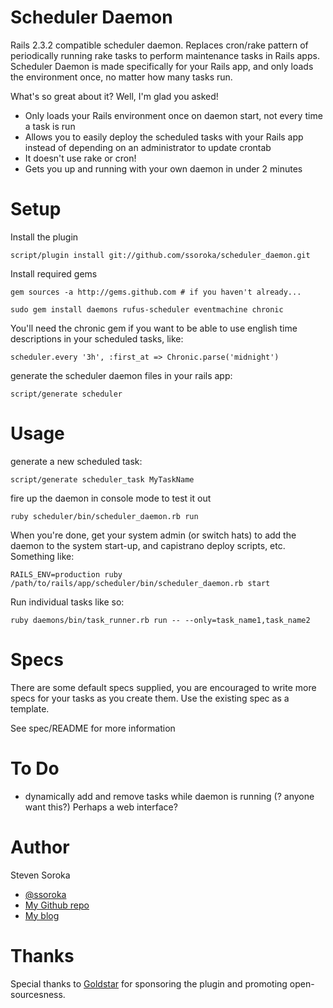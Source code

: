 Scheduler Daemon
================

Rails 2.3.2 compatible scheduler daemon.  Replaces cron/rake pattern of periodically running rake tasks 
to perform maintenance tasks in Rails apps. Scheduler Daemon is made specifically for your Rails app, 
and only loads the environment once, no matter how many tasks run.

What's so great about it?  Well, I'm glad you asked!

- Only loads your Rails environment once on daemon start, not every time a task is run
- Allows you to easily deploy the scheduled tasks with your Rails app instead of depending on an
  administrator to update crontab
- It doesn't use rake or cron!
- Gets you up and running with your own daemon in under 2 minutes

Setup
=====

Install the plugin

    script/plugin install git://github.com/ssoroka/scheduler_daemon.git

Install required gems

    gem sources -a http://gems.github.com # if you haven't already...

    sudo gem install daemons rufus-scheduler eventmachine chronic

You'll need the chronic gem if you want to be able to use english time descriptions in your scheduled tasks, like:

    scheduler.every '3h', :first_at => Chronic.parse('midnight')

generate the scheduler daemon files in your rails app:

    script/generate scheduler

Usage
=====

generate a new scheduled task:

    script/generate scheduler_task MyTaskName

fire up the daemon in console mode to test it out

    ruby scheduler/bin/scheduler_daemon.rb run

When you're done, get your system admin (or switch hats) to add the daemon to the system start-up, and
capistrano deploy scripts, etc.  Something like:

    RAILS_ENV=production ruby /path/to/rails/app/scheduler/bin/scheduler_daemon.rb start

Run individual tasks like so:

    ruby daemons/bin/task_runner.rb run -- --only=task_name1,task_name2

Specs
=====

There are some default specs supplied, you are encouraged to write more specs for your tasks as you create them.  Use the existing spec as a template.

See spec/README for more information

To Do
=====

- dynamically add and remove tasks while daemon is running (? anyone want this?) Perhaps a web interface?

Author
======

Steven Soroka

* [@ssoroka](http://twitter.com/ssoroka)
* [My Github repo](http://github.com/ssoroka)
* [My blog](http://blog.stevensoroka.ca)

Thanks
======

Special thanks to [Goldstar](http://www.goldstar.com) for sponsoring the plugin and promoting open-sourcesness.
